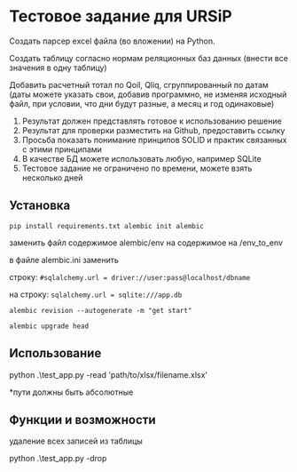 # Тестовое задание для URSiP
Создать парсер excel файла (во вложении) на Python.

Создать таблицу согласно нормам реляционных баз данных (внести все значения в одну таблицу)

Добавить расчетный тотал по Qoil, Qliq, сгруппированный по датам (даты можете указать свои, добавив программно, не изменяя исходный файл, при условии, что дни будут разные, а месяц и год одинаковые)

1. Результат должен представлять готовое к использованию решение
2. Результат для проверки разместить на Github, предоставить ссылку
3. Просьба показать понимание принципов SOLID и  практик связанных с этими принципами
4. В качестве БД можете использовать любую, например SQLite
5. Тестовое задание не ограничено по времени, можете взять несколько дней


## Установка
`
    pip install requirements.txt
    alembic init alembic
`

заменить файл содержимое alembic/env на содержимое на /env_to_env

в файле alembic.ini заменить

 строку:  `#sqlalchemy.url = driver://user:pass@localhost/dbname`

 на строку: `sqlalchemy.url = sqlite:///app.db`

`
    alembic revision --autogenerate -m "get start"
`

`
    alembic upgrade head
`
## Использование

python .\test_app.py -read 'path/to/xlsx/filename.xlsx'

*пути должны быть абсолютные

## Функции и возможности

удаление всех записей из таблицы

python .\test_app.py -drop

